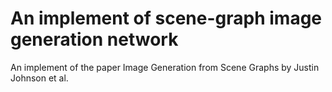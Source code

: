 # An implement of scene-graph image generation network
 An implement of the paper Image Generation from Scene Graphs by Justin Johnson et al.
